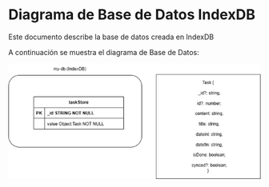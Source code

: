 # Diagrama de Base de Datos IndexDB

Este documento describe la base de datos creada en IndexDB

A continuación se muestra el diagrama de Base de Datos:

![Diagrama de Base de Datos](img/diagarama-IndexDB.png)